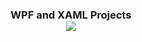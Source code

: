 <h3><p align="center"> WPF and XAML Projects<br>
<img src="http://csharpcorner.mindcrackerinc.netdna-cdn.com/UploadFile/8a67c0/top-features-of-windows-presentation-foundation-wpf/Images/wpf.png">
</p>
<br>
